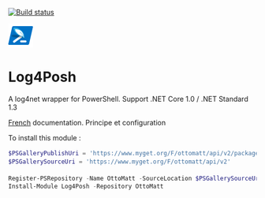 ﻿[![Build status](https://github.com/LaurentDardenne/Log4Posh/actions/workflows/Build.yml/badge.svg)](https://github.com/LaurentDardenne/Log4Posh/actions/workflows/Build.yml)

![Logo](https://github.com/LaurentDardenne/Log4Posh/blob/master/Assets/Log4Posh.png)
# Log4Posh
A log4net wrapper for PowerShell. Support .NET Core 1.0 / .NET Standard 1.3

[French](https://github.com/LaurentDardenne/Log4Posh/blob/master/src/fr-FR/about_Log4Posh.md) documentation. Principe et configuration

To install this module :
```Powershell
$PSGalleryPublishUri = 'https://www.myget.org/F/ottomatt/api/v2/package'
$PSGallerySourceUri = 'https://www.myget.org/F/ottomatt/api/v2'

Register-PSRepository -Name OttoMatt -SourceLocation $PSGallerySourceUri -PublishLocation $PSGalleryPublishUri #-InstallationPolicy Trusted
Install-Module Log4Posh -Repository OttoMatt
```